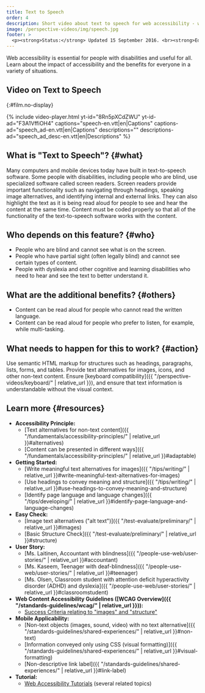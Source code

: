 ```yaml
---
title: Text to Speech
order: 4
description: Short video about text to speech for web accessibility - what is it, who depends on it, and what needs to happen to make it work.
image: /perspective-videos/img/speech.jpg
footer: >
  <p><strong>Status:</strong> Updated 15 September 2016. <br><strong>Editor and project lead:</strong> <a href="https://www.w3.org/People/shadi">Shadi Abou-Zahra</a>. Developed by the <a href="https://www.w3.org/WAI/EO/">Education and Outreach Working Group (EOWG)</a> with support from the <a href="https://www.w3.org/WAI/DEV/">WAI-DEV project</a>, co-funded by the European Commission. <a href="../acknowledgements/">Acknowledgements</a>.</p>
---
```


Web accessibility is essential for people with disabilities and useful
for all. Learn about the impact of accessibility and the benefits for
everyone in a variety of situations.

## Video on Text to Speech
{:#film.no-display}

{% include video-player.html
    yt-id="8Rn5pXCdZWU"
    yt-id-ad="F3A1VffiOH4"
    captions="speech-en.vtt|en|Captions"
    captions-ad="speech_ad-en.vtt|en|Captions"
    descriptions=""
    descriptions-ad="speech_ad_desc-en.vtt|en|Descriptions"
%}

What is "Text to Speech"? {#what}
-------------------------

Many computers and mobile devices today have built in text-to-speech
software. Some people with disabilities, including people who are blind,
use specialized software called screen readers. Screen readers provide
important functionality such as navigating through headings, speaking
image alternatives, and identifying internal and external links. They
can also highlight the text as it is being read aloud for people to see
and hear the content at the same time. Content must be coded properly so
that all of the functionality of the text-to-speech software works with
the content.

Who depends on this feature? {#who}
----------------------------

-   People who are blind and cannot see what is on the screen.
-   People who have partial sight (often legally blind) and cannot see
    certain types of content.
-   People with dyslexia and other cognitive and learning disabilities
    who need to hear and see the text to better understand it.

What are the additional benefits? {#others}
---------------------------------

-   Content can be read aloud for people who cannot read the written
    language.
-   Content can be read aloud for people who prefer to listen, for
    example, while multi-tasking.

What needs to happen for this to work? {#action}
--------------------------------------

Use semantic HTML markup for structures such as headings, paragraphs,
lists, forms, and tables. Provide text alternatives for images, icons,
and other non-text content. Ensure [keyboard
compatibility]({{ "/perspective-videos/keyboard/" | relative_url }}), and ensure that text information is
understandable without the visual context.

Learn more {#resources}
----------

-   **Accessibility Principle:**
    -   [Text alternatives for non-text
        content]({{ "/fundamentals/accessibility-principles/" | relative_url }}#alternatives)
    -   [Content can be presented in different
        ways]({{ "/fundamentals/accessibility-principles/" | relative_url }}#adaptable)
-   **Getting Started:**
    -   [Write meaningful text alternatives for
        images]({{ "/tips/writing/" | relative_url }}#write-meaningful-text-alternatives-for-images)
    -   [Use headings to convey meaning and
        structure]({{ "/tips/writing/" | relative_url }}#use-headings-to-convey-meaning-and-structure)
    -   [Identify page language and language
        changes]({{ "/tips/developing/" | relative_url }}#identify-page-language-and-language-changes)
-   **Easy Check:**
    -   [Image text alternatives ("alt
        text")]({{ "/test-evaluate/preliminary/" | relative_url }}#images)
    -   [Basic Structure
        Check]({{ "/test-evaluate/preliminary/" | relative_url }}#structure)
-   **User Story:**
    -   [Ms. Laitinen, Accountant with
        blindness]({{ "/people-use-web/user-stories/" | relative_url }}#accountant)
    -   [Ms. Kaseem, Teenager with
        deaf-blindness]({{ "/people-use-web/user-stories/" | relative_url }}#teenager)
    -   [Ms. Olsen, Classroom student with attention deficit
        hyperactivity disorder (ADHD) and
        dyslexia]({{ "/people-use-web/user-stories/" | relative_url }}#classroomstudent)
-   **Web Content Accessibility Guidelines ([WCAG
    Overview]({{ "/standards-guidelines/wcag/" | relative_url }})):**
    -   [Success Criteria relating to "images" and
        "structure"](https://www.w3.org/WAI/WCAG20/quickref/?tags=images%2Cstructure)
-   **Mobile Applicability:**
    -   [Non-text objects (images, sound, video) with no text
        alternative]({{ "/standards-guidelines/shared-experiences/" | relative_url }}#non-text)
    -   [Information conveyed only using CSS (visual
        formatting)]({{ "/standards-guidelines/shared-experiences/" | relative_url }}#visual-formatting)
    -   [Non-descriptive link
        label]({{ "/standards-guidelines/shared-experiences/" | relative_url }}#link-label)
-   **Tutorial:**
    -   [Web Accessibility Tutorials](https://www.w3.org/WAI/tutorials/)
        (several related topics)

